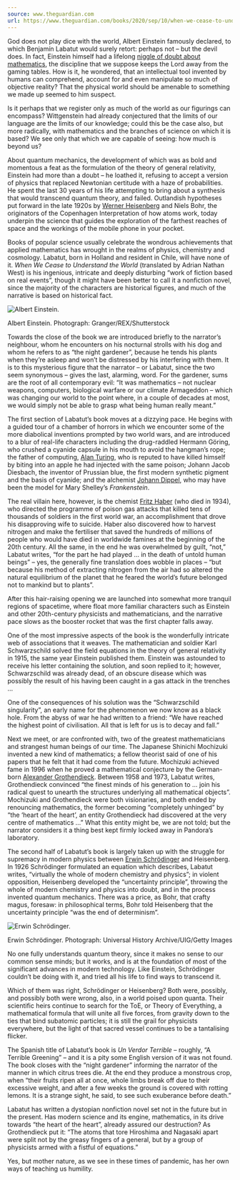 ```yaml
---
source: www.theguardian.com
url: https://www.theguardian.com/books/2020/sep/10/when-we-cease-to-understand-the-world-by-benjamin-labatut-review-the-dark-side-of-science
---
```


God does not play dice with the world, Albert Einstein famously declared, to which Benjamín Labatut would surely retort: perhaps not – but the devil does. In fact, Einstein himself had a lifelong [niggle of doubt about mathematics](https://www.theguardian.com/commentisfree/2019/feb/24/einstein-got-it-philosophy-and-science-do-go-hand-in-hand), the discipline that we suppose keeps the Lord away from the gaming tables. How is it, he wondered, that an intellectual tool invented by humans can comprehend, account for and even manipulate so much of objective reality? That the physical world should be amenable to something we made up seemed to him suspect.

Is it perhaps that we register only as much of the world as our figurings can encompass? Wittgenstein had already conjectured that the limits of our language are the limits of our knowledge; could this be the case also, but more radically, with mathematics and the branches of science on which it is based? We see only that which we are capable of seeing: how much is beyond us?

About quantum mechanics, the development of which was as bold and momentous a feat as the formulation of the theory of general relativity, Einstein had more than a doubt – he loathed it, refusing to accept a version of physics that replaced Newtonian certitude with a haze of probabilities. He spent the last 30 years of his life attempting to bring about a synthesis that would transcend quantum theory, and failed. Outlandish hypotheses put forward in the late 1920s by [Werner Heisenberg](https://www.theguardian.com/science/2013/nov/10/what-is-heisenbergs-uncertainty-principle) and Niels Bohr, the originators of the Copenhagen Interpretation of how atoms work, today underpin the science that guides the exploration of the farthest reaches of space and the workings of the mobile phone in your pocket.

Books of popular science usually celebrate the wondrous achievements that applied mathematics has wrought in the realms of physics, chemistry and cosmology. Labatut, born in Holland and resident in Chile, will have none of it. _When We Cease to Understand the World_ (translated by Adrian Nathan West) is his ingenious, intricate and deeply disturbing “work of fiction based on real events”, though it might have been better to call it a nonfiction novel, since the majority of the characters are historical figures, and much of the narrative is based on historical fact.

![Albert Einstein.](https://i.guim.co.uk/img/media/c6d83c5fa24dedeb3228c42ce9b80eb24a74b046/34_8_2399_2997/master/2399.jpg?width=445&dpr=1&s=none)

Albert Einstein. Photograph: Granger/REX/Shutterstock

Towards the close of the book we are introduced briefly to the narrator’s neighbour, whom he encounters on his nocturnal strolls with his dog and whom he refers to as “the night gardener”, because he tends his plants when they’re asleep and won’t be distressed by his interfering with them. It is to this mysterious figure that the narrator – or Labatut, since the two seem synonymous – gives the last, alarming, word. For the gardener, sums are the root of all contemporary evil: “It was mathematics – not nuclear weapons, computers, biological warfare or our climate Armageddon – which was changing our world to the point where, in a couple of decades at most, we would simply not be able to grasp what being human really meant.”

The first section of Labatut’s book moves at a dizzying pace. He begins with a guided tour of a chamber of horrors in which we encounter some of the more diabolical inventions prompted by two world wars, and are introduced to a blur of real-life characters including the drug-raddled Hermann Göring, who crushed a cyanide capsule in his mouth to avoid the hangman’s rope; the father of computing, [Alan Turing](https://www.theguardian.com/science/2020/jun/10/alan-turing-obituary-archive-10-june-1954), who is reputed to have killed himself by biting into an apple he had injected with the same poison; Johann Jacob Diesbach, the inventor of Prussian blue, the first modern synthetic pigment and the basis of cyanide; and the alchemist [Johann Dippel](https://www.theguardian.com/books/2018/mar/04/frankenstein-monster-200th-anniversary-electricity-mary-shelley), who may have been the model for Mary Shelley’s _Frankenstein_.

The real villain here, however, is the chemist [Fritz Haber](https://www.theguardian.com/science/2013/nov/03/fritz-haber-fertiliser-ammonia-centenary) (who died in 1934), who directed the programme of poison gas attacks that killed tens of thousands of soldiers in the first world war, an accomplishment that drove his disapproving wife to suicide. Haber also discovered how to harvest nitrogen and make the fertiliser that saved the hundreds of millions of people who would have died in worldwide famines at the beginning of the 20th century. All the same, in the end he was overwhelmed by guilt, “not,” Labatut writes, “for the part he had played … in the death of untold human beings” – yes, the generally fine translation does wobble in places – “but because his method of extracting nitrogen from the air had so altered the natural equilibrium of the planet that he feared the world’s future belonged not to mankind but to plants”.

After this hair-raising opening we are launched into somewhat more tranquil regions of spacetime, where float more familiar characters such as Einstein and other 20th-century physicists and mathematicians, and the narrative pace slows as the booster rocket that was the first chapter falls away.

One of the most impressive aspects of the book is the wonderfully intricate web of associations that it weaves. The mathematician and soldier Karl Schwarzschild solved the field equations in the theory of general relativity in 1915, the same year Einstein published them. Einstein was astounded to receive his letter containing the solution, and soon replied to it; however, Schwarzschild was already dead, of an obscure disease which was possibly the result of his having been caught in a gas attack in the trenches …

One of the consequences of his solution was the “Schwarzschild singularity”, an early name for the phenomenon we now know as a black hole. From the abyss of war he had written to a friend: “We have reached the highest point of civilisation. All that is left for us is to decay and fall.”

Next we meet, or are confronted with, two of the greatest mathematicians and strangest human beings of our time. The Japanese Shinichi Mochizuki invented a new kind of mathematics; a fellow theorist said of one of his papers that he felt that it had come from the future. Mochizuki achieved fame in 1996 when he proved a mathematical conjecture by the German-born [Alexander Grothendieck](https://www.theguardian.com/science/2014/nov/25/alexander-grothendieck). Between 1958 and 1973, Labatut writes, Grothendieck convinced “the finest minds of his generation to … join his radical quest to unearth the structures underlying all mathematical objects”. Mochizuki and Grothendieck were both visionaries, and both ended by renouncing mathematics, the former becoming “completely unhinged” by “the ‘heart of the heart’, an entity Grothendieck had discovered at the very centre of mathematics …” What this entity might be, we are not told; but the narrator considers it a thing best kept firmly locked away in Pandora’s laboratory.

The second half of Labatut’s book is largely taken up with the struggle for supremacy in modern physics between [Erwin Schrödinger](https://www.theguardian.com/science/blog/2013/feb/07/wonders-life-physicist-revolution-biology) and Heisenberg. In 1926 Schrödinger formulated an equation which describes, Labatut writes, “virtually the whole of modern chemistry and physics”; in violent opposition, Heisenberg developed the “uncertainty principle”, throwing the whole of modern chemistry and physics into doubt, and in the process invented quantum mechanics. There was a price, as Bohr, that crafty magus, foresaw: in philosophical terms, Bohr told Heisenberg that the uncertainty principle “was the end of determinism”.

![Erwin Schrödinger.](https://i.guim.co.uk/img/media/9c402706c9adc880d89c83ee493d637f4a44302a/0_462_6509_6507/master/6509.jpg?width=445&dpr=1&s=none)

Erwin Schrödinger. Photograph: Universal History Archive/UIG/Getty Images

No one fully understands quantum theory, since it makes no sense to our common sense minds; but it works, and is at the foundation of most of the significant advances in modern technology. Like Einstein, Schrödinger couldn’t be doing with it, and tried all his life to find ways to transcend it.

Which of them was right, Schrödinger or Heisenberg? Both were, possibly, and possibly both were wrong, also, in a world poised upon quanta. Their scientific heirs continue to search for the ToE, or Theory of Everything, a mathematical formula that will unite all five forces, from gravity down to the ties that bind subatomic particles; it is still the grail for physicists everywhere, but the light of that sacred vessel continues to be a tantalising flicker.

The Spanish title of Labatut’s book is _Un Verdor Terrible_ – roughly, “A Terrible Greening” – and it is a pity some English version of it was not found. The book closes with the “night gardener” informing the narrator of the manner in which citrus trees die. At the end they produce a monstrous crop, when “their fruits ripen all at once, whole limbs break off due to their excessive weight, and after a few weeks the ground is covered with rotting lemons. It is a strange sight, he said, to see such exuberance before death.”

Labatut has written a dystopian nonfiction novel set not in the future but in the present. Has modern science and its engine, mathematics, in its drive towards “the heart of the heart”, already assured our destruction? As Grothendieck put it: “The atoms that tore Hiroshima and Nagasaki apart were split not by the greasy fingers of a general, but by a group of physicists armed with a fistful of equations.”

Yes, but mother nature, as we see in these times of pandemic, has her own ways of teaching us humility.
